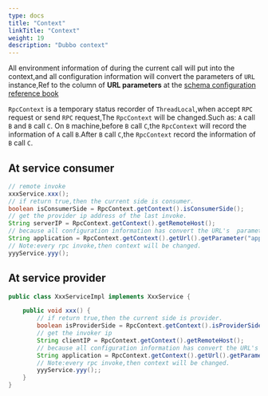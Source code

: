 ```yaml
---
type: docs
title: "Context"
linkTitle: "Context"
weight: 19
description: "Dubbo context"
---
```


All environment information of during the current call will put into the context,and all configuration information will convert the parameters of `URL` instance,Ref to the column of **URL parameters** at the [schema configuration reference book](content/en/docs/v2.7/user/references/xml)


`RpcContext` is a temporary status recorder of `ThreadLocal`,when accept `RPC` request or send `RPC` request,The `RpcContext` will be  changed.Such as: `A` call `B` and `B` call `C`. On `B` machine,before `B` call `C`,the `RpcContext` will record the information of `A` call `B`.After `B` call `C`,the `RpcContext` record the information of `B` call `C`.

## At service consumer

```java
// remote invoke
xxxService.xxx();
// if return true,then the current side is consumer.
boolean isConsumerSide = RpcContext.getContext().isConsumerSide();
// get the provider ip address of the last invoke.
String serverIP = RpcContext.getContext().getRemoteHost();
// because all configuration information has convert the URL's  parameters,so at this place can get the application parameter value.
String application = RpcContext.getContext().getUrl().getParameter("application");
// Note:every rpc invoke,then context will be changed.
yyyService.yyy();
```

## At service provider

```java
public class XxxServiceImpl implements XxxService {

    public void xxx() {
        // if return true,then the current side is provider.
        boolean isProviderSide = RpcContext.getContext().isProviderSide();
        // get the invoker ip
        String clientIP = RpcContext.getContext().getRemoteHost();
        // because all configuration information has convert the URL's  parameters,so at this place can get the application parameter value.
        String application = RpcContext.getContext().getUrl().getParameter("application");
        // Note:every rpc invoke,then context will be changed.
        yyyService.yyy();;
    }
}
```
